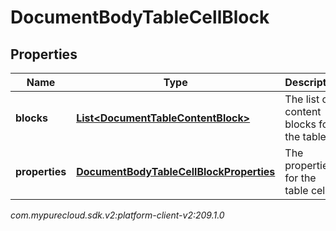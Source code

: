 # DocumentBodyTableCellBlock


## Properties

| Name | Type | Description | Notes |
| ------------ | ------------- | ------------- | ------------- |
| **blocks** | [**List&lt;DocumentTableContentBlock&gt;**](DocumentTableContentBlock) | The list of content blocks for the table. |  |
| **properties** | [**DocumentBodyTableCellBlockProperties**](DocumentBodyTableCellBlockProperties) | The properties for the table cell. |  [optional] |




_com.mypurecloud.sdk.v2:platform-client-v2:209.1.0_
